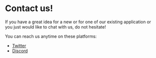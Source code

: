 # Contact us!

If you have a great idea for a new or for one of our existing application or you just would like to chat with us, do not hesitate!

You can reach us anytime on these platforms:
- [Twitter](https://twitter.com/coollabsio)
- [Discord](https://discord.gg/bvS3WhR)
